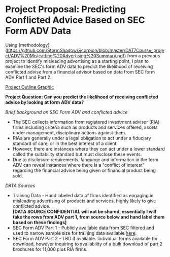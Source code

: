 # Project Proposal: Predicting Conflicted Advice Based on SEC Form ADV Data

Using [methodology] (https://github.com/StormShadow/Scorpion/blob/master/DAT7Course_project/ADV%20Misleading%20Advertising%20Summary.pdf) from a previous project to identify misleading advertising as a starting point, I plan to examine the SEC's form ADV data to predict the likelihood of receiving conflicted advise from a financial advisor based on data from SEC form ADV Part 1 and Part 2.

[Project Outline Graphic](https://github.com/StormShadow/Scorpion/blob/master/DAT7Course_project/Form%20ADV%20Project%20Outline.pdf)

**Project Question: Can you predict the likelihood of receiving conflicted advice by looking at form ADV data?**

*Brief background on SEC Form ADV and conflicted advice*

* The SEC collects information from registered investment advisor (RIA) firms including criteria such as products and services offered, assets under management, disciplinary actions against them.  
* RIAs are generally under a legal obligation to act under a fiduciary standard of care, or in the best interest of a client.  
* However, there are instances where they can act under a lower standard called the suitability standard but must disclose these events.
* Due to disclosure requirements, language and information in the form ADV can reveal instances where there is a "conflict of interest" regarding the financial advice being given or financial product being sold.

*DATA Sources*

* Training Data - Hand labeled data of firms identified as engaging in misleading advertising of products and services, highly likely to give conflicted advice.  
**[DATA SOURCE CONFIDENTIAL will not be shared, essentially I will take the rows from ADV part 1, from source below and hand label them based on these findings]**
* SEC Form ADV Part 1 - Publicly available data from SEC filtered and used to narrow sample size for training data available [here](http://www.sec.gov/foia/docs/invafoia.htm).
* SEC Form ADV Part 2 - TBD if available.  Individual forms available for download, however inquiring to availability of a bulk download of part 2 brochures for 11,000 plus RIA firms.
